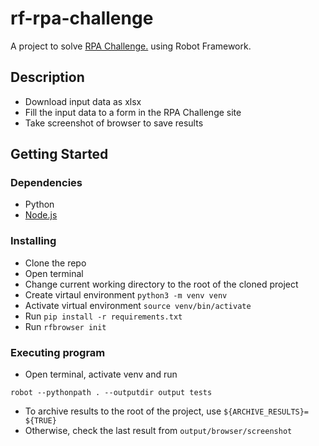 # rf-rpa-challenge

A project to solve [RPA Challenge.](https://rpachallenge.com/) using Robot Framework.

## Description
* Download input data as xlsx
* Fill the input data to a form in the RPA Challenge site
* Take screenshot of browser to save results

## Getting Started

### Dependencies

* Python
* [Node.js](https://nodejs.org/en/download/package-manager)

### Installing

* Clone the repo
* Open terminal
* Change current working directory to the root of the cloned project
* Create virtaul environment ```python3 -m venv venv```
* Activate virtual environment ```source venv/bin/activate```
* Run ```pip install -r requirements.txt```
* Run ```rfbrowser init```

### Executing program

* Open terminal, activate venv and run
```
robot --pythonpath . --outputdir output tests
```
* To archive results to the root of the project, use ```${ARCHIVE_RESULTS}=    ${TRUE}```
* Otherwise, check the last result from ```output/browser/screenshot```

